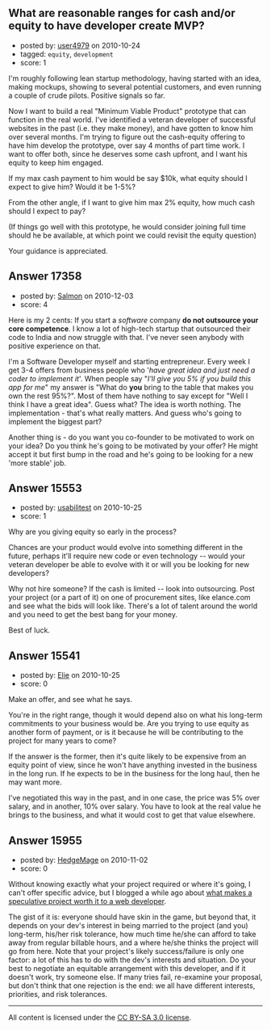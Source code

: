 ## What are reasonable ranges for cash and/or equity to have developer create MVP?

- posted by: [user4979](https://stackexchange.com/users/-1/4979-user4979) on 2010-10-24
- tagged: `equity`, `development`
- score: 1

I'm roughly following lean startup methodology, having started with an idea, making mockups, showing to several potential customers, and even running a couple of crude pilots.  Positive signals so far.  

Now I want to build a real "Minimum Viable Product" prototype that can function in the real world.  I've identified a veteran developer of successful websites in the past (i.e. they make money), and have gotten to know him over several months.  I'm trying to figure out the cash-equity offering to have him develop the prototype, over say 4 months of part time work. I want to offer both, since he deserves some cash upfront, and I want his equity to keep him engaged. 

If my max cash payment to him would be say $10k, what equity should I expect to give him?  Would it be 1-5%?

From the other angle, if I want to give him max 2% equity, how much cash should I expect to pay?

(If things go well with this prototype, he would consider joining full time should he be available, at which point we could revisit the equity question)

Your guidance is appreciated.



## Answer 17358

- posted by: [Salmon](https://stackexchange.com/users/-1/5445-salmon) on 2010-12-03
- score: 4

Here is my 2 cents: If you start a *software* company **do not outsource your core competence**. I know a lot of high-tech startup that outsourced their code to India and now struggle with that. I've never seen anybody with positive experience on that.

I'm a Software Developer myself and starting entrepreneur. Every week I get 3-4 offers from business people who '*have great idea and just need a coder to implement it*'. When people say "*I'll give you 5% if you build this app for me*" my answer is "What do **you** bring to the table that makes you own the rest 95%?". Most of them have nothing to say except for "Well I think I have a great idea". Guess what? The idea is worth nothing. The implementation - that's what really matters. And guess who's going to implement the biggest part? 

Another thing is - do you want you co-founder to be motivated to work on your idea? Do you think he's going to be motivated by your offer? He might accept it but first bump in the road and he's going to be looking for a new 'more stable' job.


## Answer 15553

- posted by: [usabilitest](https://stackexchange.com/users/-1/3024-usabilitest) on 2010-10-25
- score: 1

Why are you giving equity so early in the process? 

Chances are your product would evolve into something different in the future, perhaps it'll require new code or even technology -- would your veteran developer be able to evolve with it or will you be looking for new developers?

Why not hire someone? If the cash is limited -- look into outsourcing. Post your project (or a part of it) on one of procurement sites, like elance.com and see what the bids will look like. There's a lot of talent around the world and you need to get the best bang for your money.

Best of luck.


## Answer 15541

- posted by: [Elie](https://stackexchange.com/users/-1/1752-elie) on 2010-10-25
- score: 0

Make an offer, and see what he says.

You're in the right range, though it would depend also on what his long-term commitments to your business would be. Are you trying to use equity as another form of payment, or is it because he will be contributing to the project for many years to come?

If the answer is the former, then it's quite likely to be expensive from an equity point of view, since he won't have anything invested in the business in the long run. If he expects to be in the business for the long haul, then he may want more.

I've negotiated this way in the past, and in one case, the price was 5% over salary, and in another, 10% over salary. You have to look at the real value he brings to the business, and what it would cost to get that value elsewhere.


## Answer 15955

- posted by: [HedgeMage](https://stackexchange.com/users/-1/5198-hedgemage) on 2010-11-02
- score: 0

Without knowing exactly what your project required or where it's going, I can't offer specific advice, but I blogged a while ago about [what makes a speculative project worth it to a web developer](http://binaryredneck.net/node/167).

The gist of it is: everyone should have skin in the game, but beyond that, it depends on your dev's interest in being married to the project (and you) long-term, his/her risk tolerance, how much time he/she can afford to take away from regular billable hours, and a where he/she thinks the project will go from here.  Note that your project's likely success/failure is only one factor: a lot of this has to do with the dev's interests and situation.  Do your best to negotiate an equitable arrangement with this developer, and if it doesn't work, try someone else.  If many tries fail, re-examine your proposal, but don't think that one rejection is the end: we all have different interests, priorities, and risk tolerances.



---

All content is licensed under the [CC BY-SA 3.0 license](https://creativecommons.org/licenses/by-sa/3.0/).
